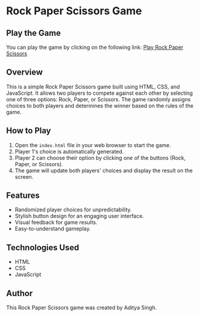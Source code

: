 # Rock Paper Scissors Game

## Play the Game
You can play the game by clicking on the following link: [Play Rock Paper Scissors](https://adityasingh151.github.io/Rock-Paper-Scissor/)

## Overview
This is a simple Rock Paper Scissors game built using HTML, CSS, and JavaScript. It allows two players to compete against each other by selecting one of three options: Rock, Paper, or Scissors. The game randomly assigns choices to both players and determines the winner based on the rules of the game.

## How to Play
1. Open the `index.html` file in your web browser to start the game.
2. Player 1's choice is automatically generated.
3. Player 2 can choose their option by clicking one of the buttons (Rock, Paper, or Scissors).
4. The game will update both players' choices and display the result on the screen.

## Features
- Randomized player choices for unpredictability.
- Stylish button design for an engaging user interface.
- Visual feedback for game results.
- Easy-to-understand gameplay.

## Technologies Used
- HTML
- CSS
- JavaScript

## Author
This Rock Paper Scissors game was created by Aditya Singh.


